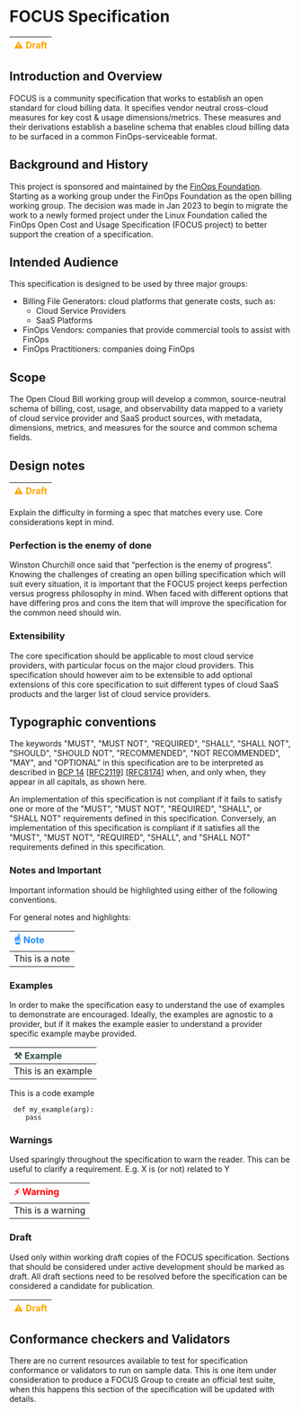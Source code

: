# FOCUS Specification

|  <span style="color:Orange">&#x26A0; Draft</span> |
|:--------------------------|

## Introduction and Overview

FOCUS is a community specification that works to establish an open standard for cloud billing data. It specifies vendor neutral cross-cloud measures for key cost & usage dimensions/metrics. These measures and their derivations establish a baseline schema that enables cloud billing data to be surfaced in a common FinOps-serviceable format.

## Background and History

This project is sponsored and maintained by the [FinOps Foundation][FODO]. Starting as a working group under the FinOps Foundation as the open billing working group. The decision was made in Jan 2023 to begin to migrate the work to a newly formed project under the Linux Foundation called the FinOps Open Cost and Usage Specification (FOCUS project) to better support the creation of a specification.

## Intended Audience

This specification is designed to be used by three major groups:

* Billing File Generators: cloud platforms that generate costs, such as:
  * Cloud Service Providers
  * SaaS Platforms
* FinOps Vendors: companies that provide commercial tools to assist with FinOps
* FinOps Practitioners: companies doing FinOps

## Scope

The Open Cloud Bill working group will develop a common, source-neutral schema of billing, cost, usage, and observability data mapped to a variety of cloud service provider and SaaS product sources, with metadata, dimensions, metrics, and measures for the source and common schema fields.

## Design notes

|  <span style="color:Orange">&#x26A0; Draft</span> |
|:--------------------------|

Explain the difficulty in forming a spec that matches every use. Core considerations kept in mind.

### Perfection is the enemy of done

Winston Churchill once said that “perfection is the enemy of progress”. Knowing the challenges of creating an open billing specification which will suit every situation, it is important that the FOCUS project keeps perfection versus progress philosophy in mind. When faced with different options that have differing pros and cons the item that will improve the specification for the common need should win.

### Extensibility

The core specification should be applicable to most cloud service providers, with particular focus on the major cloud providers. This specification should however aim to be extensible to add optional extensions of this core specification to suit different types of cloud SaaS products and the larger list of cloud service providers.

## Typographic conventions

The keywords "MUST", "MUST NOT", "REQUIRED", "SHALL", "SHALL NOT", "SHOULD",
"SHOULD NOT", "RECOMMENDED", "NOT RECOMMENDED", "MAY", and "OPTIONAL" in this specification are to be interpreted as described in [BCP
14](https://tools.ietf.org/html/bcp14)
[[RFC2119](https://tools.ietf.org/html/rfc2119)]
[[RFC8174](https://tools.ietf.org/html/rfc8174)] when, and only when, they
appear in all capitals, as shown here.

An implementation of this specification is not compliant if it fails to
satisfy one or more of the "MUST", "MUST NOT", "REQUIRED", "SHALL", or "SHALL
NOT" requirements defined in this specification. Conversely, an
implementation of this specification is compliant if it satisfies all the
"MUST", "MUST NOT", "REQUIRED", "SHALL", and "SHALL NOT" requirements defined in
this specification.

### Notes and Important

Important information should be highlighted using either of the following conventions.

For general notes and highlights:

| <span style="color:DodgerBlue">&#x261D; Note</span> |
|:--------------------------|
| This is a note            |

### Examples

In order to make the specification easy to understand the use of examples to demonstrate are encouraged. Ideally, the examples are agnostic to a provider, but if it makes the example easier to understand a provider specific example maybe provided.

| <span style="color:DarkSlateGray">&#x2692; Example</span> |
|:--------------------|
| This is an example  |

This is a code example

```text
 def my_example(arg):
    pass
```

### Warnings

Used sparingly throughout the specification to warn the reader. This can be useful to clarify a requirement. E.g. X is (or not) related to Y

| <span style="color:Red">&#x26A1; Warning</span>      |
|:-------------------|
| This is a warning  |

### Draft

Used only within working draft copies of the FOCUS specification. Sections that should be considered under active development should be marked as draft. All draft sections need to be resolved before the specification can be considered a candidate for publication.

|  <span style="color:Orange">&#x26A0; Draft</span> |
|:--------------------------|

## Conformance checkers and Validators

There are no current resources available to test for specification conformance or validators to run on sample data. This is one item under consideration to produce a FOCUS Group to create an official test suite, when this happens this section of the specification will be updated with details.

[FODO]: https://www.finops.org
